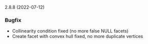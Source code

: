 2.8.8 (2022-07-12)

### Bugfix
- Collinearity condition fixed (no more false NULL facets)
- Create facet with convex hull fixed, no more duplicate vertices